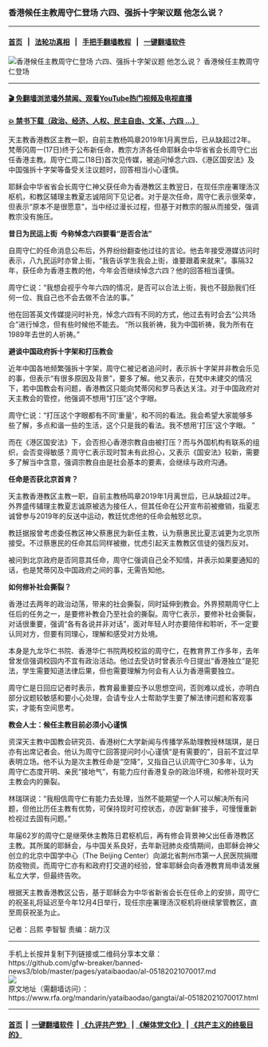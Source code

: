 ### 香港候任主教周守仁登场  六四、强拆十字架议题  他怎么说？
------------------------

#### [首页](https://github.com/gfw-breaker/banned-news3/blob/master/README.md) &nbsp;&nbsp;|&nbsp;&nbsp; [法轮功真相](https://github.com/begood0513/basic/blob/master/README.md)  &nbsp;&nbsp;|&nbsp;&nbsp; [手把手翻墙教程](https://github.com/gfw-breaker/guides/wiki)  &nbsp;&nbsp;|&nbsp;&nbsp; [一键翻墙软件](https://github.com/gfw-breaker/nogfw/blob/master/README.md)  



<div id="headerimg">
 <img alt="香港候任主教周守仁登场  六四、强拆十字架议题  他怎么说？" src="https://www.rfa.org/mandarin/yataibaodao/gangtai/al-05182021070017.html/@@images/cdcfbaf9-695b-4ab7-8cc6-b69449817bda.jpeg" title="香港候任主教周守仁登场  六四、强拆十字架议题  他怎么说？"/>
 <span class="lead_image_caption">
  香港候任主教周守仁登场
 </span>
 <!-- zoomattribute -->
</div>

<hr/>


#### [ 🎬  免翻墙浏览墙外禁闻、观看YouTube热门视频及电视直播](https://github.com/gfw-breaker/HelloWorld)

#### [ 💥  禁书下载（政治、经济、人权、民主自由、文革、六四 ...）](https://github.com/gfw-breaker/books/blob/master/README.md)

<div id="storytext">
 <p>
  <span style="font-weight: 400;">
   天主教香港教区主教一职，自前主教杨鸣章2019年1月离世后，已从缺超过2年。梵蒂冈周一(17日)终于公布新任命，教宗方济各任命耶稣会中华省省会长周守仁出任香港主教。周守仁周二(18日)首次见传媒，被追问悼念六四、《港区国安法》及中国强拆十字架等备受关注议题时，回答相当小心谨慎。
  </span>
 </p>
 <p>
  <span style="font-weight: 400;">
   耶稣会中华省省会长周守仁神父获任命为香港教区主教翌日，在现任宗座署理汤汉枢机，和教区辅理主教夏志诚陪同下见记者。对于是次任命，周守仁表示很荣幸，但表示“原本不是很愿意”，当中经过漫长过程，但基于对教宗的服从而接受，强调教宗没有施压。
  </span>
 </p>
 <p>
  <b>
   昔日为民运上街  今称悼念六四要看“是否合法”
  </b>
 </p>
 <p>
  <span style="font-weight: 400;">
   自周守仁的任命消息公布后，外界纷纷翻查他过往的言论。他去年接受港媒访问时表示，八九民运时亦曾上街，“我告诉学生我会上街，谁要跟着来就来”。事隔32年，获任命为香港主教的他，今年会否继续悼念六四？他的回答相当谨慎。
  </span>
 </p>
 <p>
  <span style="font-weight: 400;">
   周守仁说：“我想会视乎今年六四的情况，是否可以合法上街，我也不鼓励我们任何一位、我自己也不会去做不合法的事。”
  </span>
 </p>
 <p>
  <span style="font-weight: 400;">
   他在回答英文传媒提问时补充，悼念六四有不同的方式，他过去有时会去“公共场合”进行悼念，但有些时候他不能去。 “所以我祈祷，我为中国祈祷，我为所有在1989年去世的人祈祷。”
  </span>
 </p>
 <p>
  <b>
   避谈中国政府拆十字架和打压教会
  </b>
 </p>
 <p>
  <span style="font-weight: 400;">
   近年中国各地频繁强拆十字架，周守仁被记者追问时，表示拆十字架并非教会乐见的事，但表示“有很多原因及背景”，要多了解。他又表示，在梵中未建交的情况下，若中国教会有问题，香港教区只能向梵蒂冈和罗马表达关注。对于中国政府对天主教会的管控，他强调不想用“打压”这个字眼。
  </span>
 </p>
 <p>
  <span style="font-weight: 400;">
   周守仁说：“打压这个字眼都有不同'重量'，和不同的看法。我会希望大家能够多些了解，多点和谐一些的生活，这个只是我的看法。我不想用'打压'这个字眼。 ”
  </span>
 </p>
 <p>
  <span style="font-weight: 400;">
   而在《港区国安法》下，会否担心香港宗教自由被打压？而与外国机构有联系的组织，会否变得敏感？周守仁表示现时暂未有此担心，又表示《国安法》较新，需要多了解当中含意，强调宗教自由是社会基本的要素，会继续与政府沟通。
  </span>
 </p>
 <p>
  <b>
   任命是否获北京首肯？
  </b>
 </p>
 <p>
  <span style="font-weight: 400;">
   天主教香港教区主教一职，自前主教杨鸣章2019年1月离世后，已从缺超过2年。外界盛传辅理主教夏志诚原被选为接任人，但其任命在公开宣布前被撤销，指夏志诚曾参与2019年的反送中运动，教廷忧虑他的任命会触怒北京。
  </span>
 </p>
 <p>
  <span style="font-weight: 400;">
   教廷据报曾考虑委任教区神父蔡惠民为新任主教，认为蔡惠民比夏志诚更为北京所接受。不过蔡惠民的任命其后同样被撤，忧虑引起天主教教区信徒的强烈反对。
  </span>
 </p>
 <p>
 </p>
 <p>
  <span style="font-weight: 400;">
   被问到北京政府是否同意其任命，周守仁强调自己全不知情，并表示如果要通知的话，也是梵蒂冈及中国政府之间的事，无需告知他。
  </span>
 </p>
 <p>
  <b>
   如何修补社会撕裂？
  </b>
 </p>
 <p>
  <span style="font-weight: 400;">
   香港过去两年的政治动荡，带来的社会撕裂，同时延伸到教会。外界预期周守仁上任后的任务之一，是要修补教会乃至社会的撕裂。周守仁表示，要修补社会撕裂，对话很重要，强调“各有各说并非对话”，面对年轻人时亦要陪伴和聆听，不一定要认同对方，但要有同理心，理解和感受对方处境。
  </span>
 </p>
 <p>
  <span style="font-weight: 400;">
   本身是九龙华仁书院、香港华仁书院两校校监的周守仁，在教育界工作多年，去年曾发信强调校园内不宜有政治活动。他过去受访时曾表示今日提出“香港独立”是犯法，学生需要知道法律后果，但也需要理解为何会有人认为香港需要独立。
  </span>
 </p>
 <p>
  <span style="font-weight: 400;">
   周守仁是日回应记者时表示，教育最重要应予以思想空间，否则难以成长，亦明白部分议题较敏感和要小心处理，会请专业人士帮助学生要了解法律问题和客观事实，才能有空间思考。
  </span>
 </p>
 <p>
  <b>
   教会人士：候任主教目前必须小心谨慎
  </b>
 </p>
 <p>
  <span style="font-weight: 400;">
   资深天主教中国教会研究员、香港树仁大学新闻与传播学系助理教授林瑞琪，是日亦有出席记者会。他认为周守仁回答提问时小心谨慎“是有需要的”，目前不宜过早表明立场。他不认为是次主教任命是“空降”，又指自己认识周守仁30多年，认为周守仁态度开明、亲民“接地气”，有能力应付香港复杂的政治环境，和修补现时天主教会内的撕裂。
  </span>
 </p>
 <p>
  <span style="font-weight: 400;">
   林瑞琪说：“我相信周守仁有能力去处理，当然不能期望一个人可以解决所有问题，但他比历任主教有优势，可保持现时可控状态，亦因'新鲜'接手，可慢慢重新检视过去固有问题。”
  </span>
 </p>
 <p>
  <span style="font-weight: 400;">
   年届62岁的周守仁是继荣休主教陈日君枢机后，再有修会背景神父出任香港教区主教。其所属的耶稣会，与中国关系良好，去年新冠肺炎疫情期间，由耶稣会神父创立的北京中国学中心（The Beijing Center）向湖北省荆州市第一人民医院捐赠防疫物资。而周守仁亦有和政府打交道的经验，曾率耶稣会向香港教育局申请发展私立大学，但最终告吹。
  </span>
 </p>
 <p>
  <span style="font-weight: 400;">
   根据天主教香港教区公告，基于耶稣会为中华省新省会长在任命上的安排，周守仁的祝圣礼将延迟至今年12月4日举行，现任宗座署理汤汉枢机将继续掌管教区，直至周获祝圣为止。
  </span>
 </p>
 <p>
  <span style="font-weight: 400;">
   记者：吕熙 李智智 责编：胡力汉
  </span>
 </p>
</div>

<hr/>
手机上长按并复制下列链接或二维码分享本文章：<br/>
https://github.com/gfw-breaker/banned-news3/blob/master/pages/yataibaodao/al-05182021070017.md <br/>
<a href='https://github.com/gfw-breaker/banned-news3/blob/master/pages/yataibaodao/al-05182021070017.md'><img src='https://github.com/gfw-breaker/banned-news3/blob/master/pages/yataibaodao/al-05182021070017.md.png'/></a> <br/>
原文地址（需翻墙访问）：https://www.rfa.org/mandarin/yataibaodao/gangtai/al-05182021070017.html


------------------------
#### [首页](https://github.com/gfw-breaker/banned-news3/blob/master/README.md) &nbsp;|&nbsp; [一键翻墙软件](https://github.com/gfw-breaker/nogfw/blob/master/README.md) &nbsp;| [《九评共产党》](https://github.com/gfw-breaker/9ping.md/blob/master/README.md#九评之一评共产党是什么) | [《解体党文化》](https://github.com/gfw-breaker/jtdwh.md/blob/master/README.md) | [《共产主义的终极目的》](https://github.com/gfw-breaker/gczydzjmd.md/blob/master/README.md)


<img src='http://gfw-breaker.win/banned-news3/pages/yataibaodao/al-05182021070017.md' width='0px' height='0px'/>